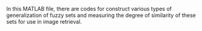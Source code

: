 In this MATLAB file, there are codes for construct various types of generalization of fuzzy sets and measuring the degree of similarity of these sets for use in image retrieval.
